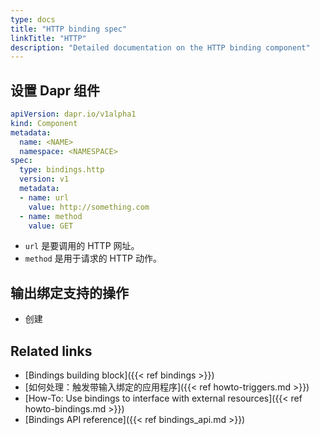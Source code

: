 ```yaml
---
type: docs
title: "HTTP binding spec"
linkTitle: "HTTP"
description: "Detailed documentation on the HTTP binding component"
---
```


## 设置 Dapr 组件

```yaml
apiVersion: dapr.io/v1alpha1
kind: Component
metadata:
  name: <NAME>
  namespace: <NAMESPACE>
spec:
  type: bindings.http
  version: v1
  metadata:
  - name: url
    value: http://something.com
  - name: method
    value: GET
```

- `url` 是要调用的 HTTP 网址。
- `method` 是用于请求的 HTTP 动作。

## 输出绑定支持的操作

* 创建

## Related links
- [Bindings building block]({{< ref bindings >}})
- [如何处理：触发带输入绑定的应用程序]({{< ref howto-triggers.md >}})
- [How-To: Use bindings to interface with external resources]({{< ref howto-bindings.md >}})
- [Bindings API reference]({{< ref bindings_api.md >}})